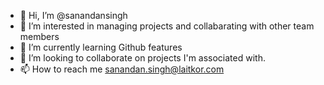 - 👋 Hi, I’m @sanandansingh
- 👀 I’m interested in managing projects and collabarating with other team members
- 🌱 I’m currently learning Github features
- 💞️ I’m looking to collaborate on projects I'm associated with.
- 📫 How to reach me sanandan.singh@laitkor.com

<!---
sanandansingh/sanandansingh is a ✨ special ✨ repository because its `README.md` (this file) appears on your GitHub profile.
You can click the Preview link to take a look at your changes.
--->
